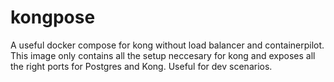 # kongpose
A useful docker compose for kong without load balancer and containerpilot. This image only contains all the setup neccesary for kong and exposes all the right ports for Postgres and Kong. Useful for dev scenarios.
